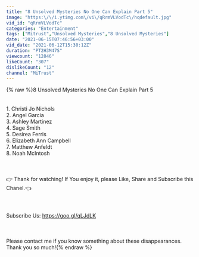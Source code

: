 ```yaml
---
title: "8 Unsolved Mysteries No One Can Explain Part 5"
image: "https:\/\/i.ytimg.com\/vi\/qRrmVLVodTc\/hqdefault.jpg"
vid_id: "qRrmVLVodTc"
categories: "Entertainment"
tags: ["Mitrust","Unsolved Mysteries","8 Unsolved Mysteries"]
date: "2021-06-15T07:46:56+03:00"
vid_date: "2021-06-12T15:30:12Z"
duration: "PT2H3M47S"
viewcount: "12846"
likeCount: "307"
dislikeCount: "12"
channel: "MiTrust"
---
```

{% raw %}8 Unsolved Mysteries No One Can Explain Part 5<br /><br /><br />1. Christi Jo Nichols<br />2. Angel Garcia<br />3. Ashley Martinez<br />4. Sage Smith<br />5. Desirea Ferris<br />6. Elizabeth Ann Campbell<br />7. Matthew Anfeldt<br />8. Noah McIntosh<br /><br /><br /><br />👉 Thank for watching! If You enjoy it, please Like, Share and Subscribe this Chanel.👈<br /><br /><br /><br />Subscribe Us: <a rel="nofollow" target="blank" href="https://goo.gl/qLJdLK">https://goo.gl/qLJdLK</a><br /><br /><br /><br />Please contact me if you know something about these disappearances. Thank you so much!{% endraw %}

